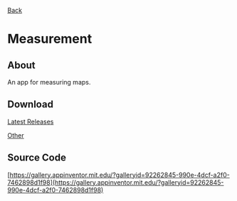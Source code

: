 [Back](../)

# Measurement

## About

An app for measuring maps.

## Download

[Latest Releases](https://github.com/moton-03/Measurement/releases/latest)

[Other](https://github.com/moton-03/Measurement/releases)

## Source Code

[https://gallery.appinventor.mit.edu/?galleryid=92262845-990e-4dcf-a2f0-7462898d1f98](https://gallery.appinventor.mit.edu/?galleryid=92262845-990e-4dcf-a2f0-7462898d1f98)